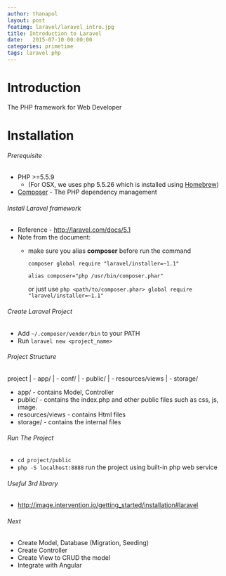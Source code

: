 ```yaml
---
author: thanapol
layout: post
featimg: laravel/laravel_intro.jpg
title: Introduction to Laravel
date:   2015-07-10 00:00:00
categories: primetime
tags: laravel php 
---
```


# Introduction
The PHP framework for Web Developer

# Installation

###### Prerequisite
* PHP >=5.5.9 
  * (For OSX, we uses php 5.5.26 which is installed using [Homebrew](http://brew.sh/)) 
* [Composer](https://getcomposer.org/download/) - The PHP dependency management 

###### Install Laravel framework
* Reference - http://laravel.com/docs/5.1
* Note from the document:
  * make sure you alias **composer** before run the command
  
    ``` composer global require "laravel/installer=~1.1" ```
    
    ``` alias composer="php /usr/bin/composer.phar" ```
    
    or just use ``` php <path/to/composer.phar> global require "laravel/installer=~1.1" ```
    
###### Create Laravel Project
* Add ```~/.composer/vendor/bin``` to your PATH
* Run ```laravel new <project_name>```


###### Project Structure

project
 | - app/
 | - conf/
 | - public/ 
 | - resources/views
 | - storage/

* app/ - contains Model, Controller
* public/ - contains the index.php and other public files such as css, js, image.
* resources/views - contains Html files
* storage/ - contains the internal files

###### Run The Project
* ```cd project/public```
* ```php -S localhost:8888``` run the project using built-in php web service

###### Useful 3rd library
* http://image.intervention.io/getting_started/installation#laravel

###### Next
* Create Model, Database (Migration, Seeding)
* Create Controller
* Create View to CRUD the model
* Integrate with Angular 
  
